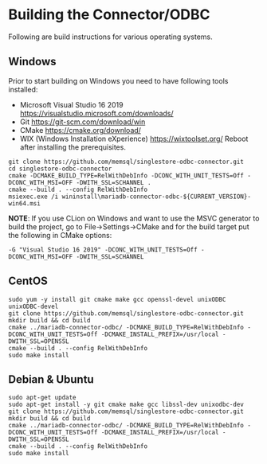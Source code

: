 # Building the Connector/ODBC

Following are build instructions for various operating systems.

## Windows

Prior to start building on Windows you need to have following tools installed:
- Microsoft Visual Studio 16 2019 https://visualstudio.microsoft.com/downloads/
- Git https://git-scm.com/download/win
- CMake https://cmake.org/download/
- WIX (Windows Installation eXperience) https://wixtoolset.org/
Reboot after installing the prerequisites.

```
git clone https://github.com/memsql/singlestore-odbc-connector.git
cd singlestore-odbc-connector
cmake -DCMAKE_BUILD_TYPE=RelWithDebInfo -DCONC_WITH_UNIT_TESTS=Off -DCONC_WITH_MSI=OFF -DWITH_SSL=SCHANNEL .
cmake --build . --config RelWithDebInfo
msiexec.exe /i wininstall\mariadb-connector-odbc-${CURRENT_VERSION}-win64.msi
```

**NOTE**: If you use CLion on Windows and want to use the MSVC generator to build the project,
go to File->Settings->CMake and for the build target put the following in CMake options:

```
-G "Visual Studio 16 2019" -DCONC_WITH_UNIT_TESTS=Off -DCONC_WITH_MSI=OFF -DWITH_SSL=SCHANNEL
```

## CentOS

```
sudo yum -y install git cmake make gcc openssl-devel unixODBC unixODBC-devel
git clone https://github.com/memsql/singlestore-odbc-connector.git
mkdir build && cd build
cmake ../mariadb-connector-odbc/ -DCMAKE_BUILD_TYPE=RelWithDebInfo -DCONC_WITH_UNIT_TESTS=Off -DCMAKE_INSTALL_PREFIX=/usr/local -DWITH_SSL=OPENSSL
cmake --build . --config RelWithDebInfo
sudo make install
```

## Debian & Ubuntu

```
sudo apt-get update
sudo apt-get install -y git cmake make gcc libssl-dev unixodbc-dev
git clone https://github.com/memsql/singlestore-odbc-connector.git
mkdir build && cd build
cmake ../mariadb-connector-odbc/ -DCMAKE_BUILD_TYPE=RelWithDebInfo -DCONC_WITH_UNIT_TESTS=Off -DCMAKE_INSTALL_PREFIX=/usr/local -DWITH_SSL=OPENSSL
cmake --build . --config RelWithDebInfo
sudo make install
```
